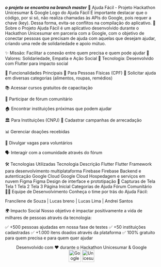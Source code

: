 ***o projeto se encontra na branch master***
🌟 Ajuda Fácil - Projeto Hackathon Unicesumar & Google 
Logo do Ajuda Fácil
É importante destacar que o código, por si só, não realiza chamadas às APIs do Google, pois requer a chave (key). Dessa forma, evita-se conflitos na compilação do aplicativo.
📱 Sobre o Projeto
Ajuda Fácil é um aplicativo desenvolvido durante o Hackathon Unicesumar em parceria com a Google, com o objetivo de conectar pessoas que precisam de ajuda com aquelas que desejam ajudar, criando uma rede de solidariedade e apoio mútuo.

✨ Missão: Facilitar a conexão entre quem precisa e quem pode ajudar
💙 Valores: Solidariedade, Empatia e Ação Social
🚀 Tecnologia: Desenvolvido com Flutter para impacto social

🎯 Funcionalidades Principais
👥 Para Pessoas Físicas (CPF)
📌 Solicitar ajuda em diversas categorias (alimentos, roupas, remédios)

📚 Acessar cursos gratuitos de capacitação

💬 Participar de fórum comunitário

🏠 Encontrar instituições próximas que podem ajudar

🏛️ Para Instituições (CNPJ)
📢 Cadastrar campanhas de arrecadação

📊 Gerenciar doações recebidas

📝 Divulgar vagas para voluntários

🗣️ Interagir com a comunidade através do fórum

🛠️ Tecnologias Utilizadas
Tecnologia	Descrição
Flutter Flutter	Framework para desenvolvimento multiplataforma
Firebase Firebase	Backend e autenticação
Google Cloud Google Cloud	Hospedagem e serviços em nuvem
Figma Figma	Design de interface e prototipação
📸 Capturas de Tela
Tela 1	Tela 2	Tela 3
Página Inicial	Categorias de Ajuda	Fórum Comunitário
👨‍💻 Equipe de Desenvolvimento
Conheça o time por trás do Ajuda Fácil:

Francilene de Souza | Lucas breno | Lucas Lima | Andrei Santos

🌍 Impacto Social
Nosso objetivo é impactar positivamente a vida de milhares de pessoas através da tecnologia:

✅ +500 pessoas ajudadas em nossa fase de testes
✅ +50 instituições cadastradas
✅ +1.000 itens doados através da plataforma
✅ 100% gratuito para quem precisa e para quem quer ajudar


<p align="center"> Desenvolvido com ❤️ durante o Hackathon Unicesumar & Google <br> <img src="https://img.icons8.com/color/48/000000/google-logo.png" alt="Google" height="40"/> <img src="https://upload.wikimedia.org/wikipedia/commons/thumb/9/96/Unicesumar_-_logo.png/1200px-Unicesumar_-_logo.png" alt="Unicesumar" height="40"/> </p>
